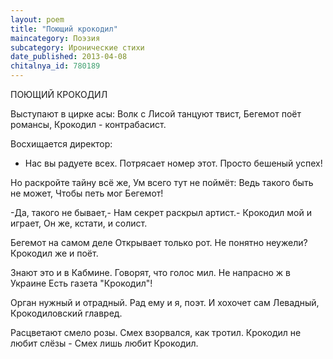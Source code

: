 ```yaml
---
layout: poem
title: "Поющий крокодил"
maincategory: Поэзия
subcategory: Иронические стихи
date_published: 2013-04-08
chitalnya_id: 780189
---
```




ПОЮЩИЙ КРОКОДИЛ

Выступают в цирке асы:
Волк с Лисой танцуют твист,
Бегемот поёт романсы,
Крокодил - контрабасист.

Восхищается директор:
- Нас вы радуете всех.
Потрясает номер этот.
Просто бешеный успех!

Но раскройте тайну всё же,
Ум всего тут не поймёт:
Ведь такого быть не может,
Чтобы петь мог Бегемот! 

-Да, такого не бывает,-
Нам секрет раскрыл артист.-
Крокодил мой и играет,
Он же, кстати, и солист.

Бегемот на самом деле
Открывает только рот.
Не понятно неужели?
Крокодил же и поёт.

Знают это и в Кабмине.
Говорят, что голос мил.
Не напрасно ж в Украине
Есть газета "Крокодил"!

Орган нужный и отрадный.
Рад ему и я, поэт.
И хохочет сам Левадный,
Крокодиловский главред.

Расцветают смело розы.
Смех взорвался, как тротил.
Крокодил не любит слёзы -
Смех лишь любит Крокодил.






